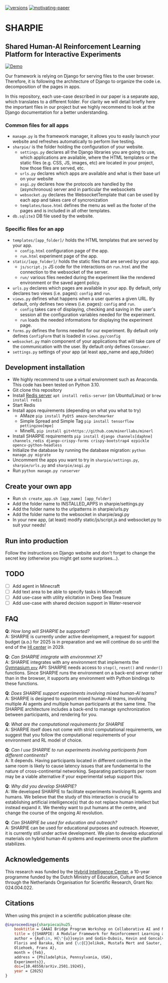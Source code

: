 [![versions](https://img.shields.io/badge/python-3.10-blue)](#) [![motivating-paper](https://img.shields.io/badge/paper-motivation-blue)](https://doi.org/10.48550/arXiv.2501.19245)

# SHARPIE
## Shared Human-AI Reinforcement Learning Platform for Interactive Experiments
[![Demo](https://github.com/libgoncalv/SHARPIE/blob/main/home/static/home/preview_image_1.png)](https://archive.org/embed/sharpie_demo_1_noaudio_captions)

Our framework is relying on Django for serving files to the user browser. Therefore, it is following the architecture of Django to organize the code i.e. decomposition of the pages in apps.

In this repository, each use-case described in our paper is a separate app, which translates to a different folder. For clarity we will detail briefly here the important files in our project but we highly recommend to look at the Django documentation for a better understanding.

### Common files for all apps
* `manage.py` is the framework manager, it allows you to easily launch your website and refreshes automatically to perform live testing.
* `sharpie/` is the folder holding the configuration of your website.
  * `settings.py` declares all the Django libraries you are going to use, which applications are available, where the HTML templates or the static files (e.g. CSS, JS, images, etc) are located in your project, how those files are served, etc.
  * `urls.py` declares which apps are available and what is their base url on your website
  * `asgi.py` declares how the protocols are handled by the (asynchronous) server and in particular the websockets
  * `websocket.py` declares the WebsocketTemplate that can be used by each app and takes care of syncronization
  * `templates/base.html` defines the menu as well as the footer of the pages and is included in all other templates.
* `db.sqlite3` DB file used by the website.

### Specific files for an app
* `templates/[app_folder]/` holds the HTML templates that are served by your app.
  * `config.html` configuration page of the app.
  * `run.html` experiment page of the app.
* `static/[app_folder]/` holds the static files that are served by your app.
  * `js/script.js` JS code for the interactions on `run.html` and the connection to the websocket of the server.
  * `run/` various files needed during the experiment like the rendered environment or the saved agent policy.
* `urls.py` declares which pages are available in your app. By default, only declares two views (i.e. pages): `config` and `run`.
* `views.py` defines what happens when a user queries a given URL. By default, only defines two views (i.e. pages): `config` and `run`.
  * `config` takes care of displaying, checking and saving in the user's session all the configuration variables needed for the experiment.
  * `run` loads the needed informations for displaying the experiment page.
* `forms.py` defines the forms needed for our experiment. By default only defines `ConfigForm` that is loaded in `views.py/config`
* `websocket.py` main component of your applications that will take care of the communication with the user. By default only defines `Consumer`. 
* `settings.py` settings of your app (at least app_name and app_folder)

## Development installation
* We highly recommend to use a virtual environment such as Anaconda. This code has been tested on Python 3.10.
* Git clone this repository
* Install [Redis server](https://redis.io/docs/latest/operate/oss_and_stack/install/install-redis/) `apt install redis-server` (on Ubuntu/Linux) or `brew install redis`
* Start Redis
* Install apps requirements (depending on what you what to try)
  * AMaze `pip install PyQt5 amaze-benchmarker`
  * Simple Spread and Simple Tag `pip install tensorflow pettingzoo[mpe]`
  * MineRL `pip install git+https://github.com/minerllabs/minerl`
* Install SHARPIE requirements `pip install django channels[daphne] channels_redis django-crispy-forms crispy-bootstrap4 ezpickle opencv-python-headless`
* Initialize the database by running the database migration: `python manage.py migrate`
* Uncomment the apps you want to try in `sharpie/settings.py`, `sharpie/urls.py` and `sharpie/asgi.py`
* Run `python manage.py runserver`

## Create your own app
* Run `sh create_app.sh [app_name] [app_folder]`
* Add the folder name to INSTALLED_APPS in sharpie/settings.py
* Add the folder name to the urlpatterns in sharpie/urls.py
* Add the folder name to the websocket in sharpie/asgi.py
* In your new app, (at least) modify static/js/script.js and websocket.py to suit your needs!

## Run into production
Follow the instructions on Django website and don't forget to change the secret key (otherwise you might get some surprises...).

## TODO
- [ ] Add agent in Minecraft
- [ ] Add text area to be able to specify tasks in Minecraft
- [ ] Add use-case with utility elicitation in Deep Sea Treasure
- [ ] Add use-case with shared decision support in Water-reservoir

## FAQ
**Q**: *How long will SHARPIE be supported?*  
A: SHARPIE is currently under active development, a request for support budget (a.o.) for 2025
is in preparation and we will continue do so until the end of the [HI
center](https://www.hybrid-intelligence-centre.nl/) in 2029.

**Q**: *Can SHARPIE integrate with environmnet X?*  
A: SHARPIE integrates with any environment that implements the
[Gymnasium ``env``](https://gymnasium.farama.org/api/env/) API: SHARPIE needs access to 
``step()``, ``reset()`` and ``render()`` functions. Since SHARPIE runs the environment on a
back-end server rather than in the browser, it supports any environment with Python bindings to these
functions.

**Q**: *Does SHARPIE support experiments involving mixed human-AI teams?*  
A: SHARPIE is designed to support mixed human-AI teams, involving multiple AI agents and multiple
human participants at the same time. The SHARPIE architecture includes a back-end to manage
synchronization between participants, and rendering for you.

**Q**: *What are the computational requirements for SHARPIE*  
A: SHARPIE itself does not come with strict computational requirements, we suggest that you follow
the computational requirements of your environment and RL model of choice.

**Q**: *Can I use SHARPIE to run experiments involving participants from different continents?*  
A: It depends. Having participants located in different continents in the same room is likely to
cause latency issues that are fundamental to the nature of cross-continental networking.
Separating participants per room may be a viable alternative if your experimental setup support
this.

**Q**: *Why did you develop SHARPIE?*  
A: We developed SHARPIE to facilitate experiments involving RL agents and humans. We believe that
the study of this interaction is crucial to establishing artificial intelligence(s) that do not
replace human intellect but instead expand it. We thereby want to put humans at the centre,
and change the course of the ongoing AI revolution.

**Q**: *Can SHARPIE be used for education and outreach?*  
A: SHARPIE can be used for educational purposes and outreach. However, it is currently still under
active development. We plan to develop educational materials on hybrid human-AI systems and
experiments once the platform stabilizes.

## Acknowledgements
This research was funded by the [Hybrid Intelligence
Center](https://hybridintelligence-centre.nl), a 10-year programme funded by the Dutch Ministry of
Education, Culture and Science through the Netherlands Organisation for Scientific Research, Grant
No: 024.004.022.

## Citations
When using this project in a scientific publication please cite:
```bibtex
@inproceedings{sharpiecaihu25,
    booktitle = {AAAI Bridge Program Workshop on Collaborative AI and Modeling of Humans},
    title = {{SHARPIE: A Modular Framework for Reinforcement Learning and Human-AI Interaction
    author = {Ayd\in, H{\"{u}}seyin and Godin-Dubois, Kevin and Goncalves Braz, Libio and den Hengst,
    Floris and Baraka, Kim and {\c{C}}elikok, Mustafa Mert and Sauter, Andreas and Wang, Shihan and
    Oliehoek, Frans A},
    month = {feb},
    address = {Philadelphia, Pennsylvania, USA},
    Experiments}},
    doi={10.48550/arXiv.2501.19245},
    year = {2025}
}
```
